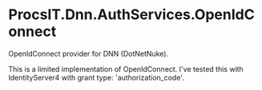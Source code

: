 # ProcsIT.Dnn.AuthServices.OpenIdConnect
OpenIdConnect provider for DNN (DotNetNuke).

This is a limited implementation of OpenIdConnect. I've tested this with IdentityServer4 with grant type: 'authorization_code'.

